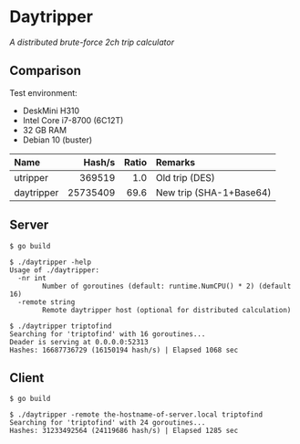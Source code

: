 Daytripper
==========

*A distributed brute-force 2ch trip calculator*

Comparison
----------

Test environment:
 - DeskMini H310
 - Intel Core i7-8700 (6C12T)
 - 32 GB RAM
 - Debian 10 (buster)

|Name|Hash/s|Ratio|Remarks|
|:---|-----:|----:|:------|
|utripper|369519|1.0|Old trip (DES)|
|daytripper|25735409|69.6|New trip (SHA-1+Base64)|


Server
------

```
$ go build

$ ./daytripper -help
Usage of ./daytripper:
  -nr int
        Number of goroutines (default: runtime.NumCPU() * 2) (default 16)
  -remote string
        Remote daytripper host (optional for distributed calculation)

$ ./daytripper triptofind
Searching for 'triptofind' with 16 goroutines...
Deader is serving at 0.0.0.0:52313
Hashes: 16687736729 (16150194 hash/s) | Elapsed 1068 sec
```


Client
------

```
$ go build

$ ./daytripper -remote the-hostname-of-server.local triptofind
Searching for 'triptofind' with 24 goroutines...
Hashes: 31233492564 (24119686 hash/s) | Elapsed 1285 sec
```

